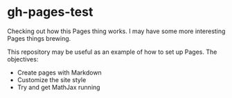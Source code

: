 # gh-pages-test

Checking out how this Pages thing works. I may have some more interesting Pages things brewing.

This repository may be useful as an example of how to set up Pages. The objectives:
* Create pages with Markdown
* Customize the site style
* Try and get MathJax running
